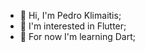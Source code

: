  - 👋 Hi, I'm Pedro Klimaitis;
- 👀 I'm interested in Flutter;
- 🌱 For now I'm learning Dart;

<!---
pedrokli/pedrokli is a ✨ special ✨ repository because its `README.md` (this file) appears on your GitHub profile.
You can click the Preview link to take a look at your changes.
--->
